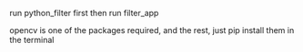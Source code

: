 run python_filter first
then run filter_app

opencv is one of the packages required, and the rest, just pip install them in the terminal

